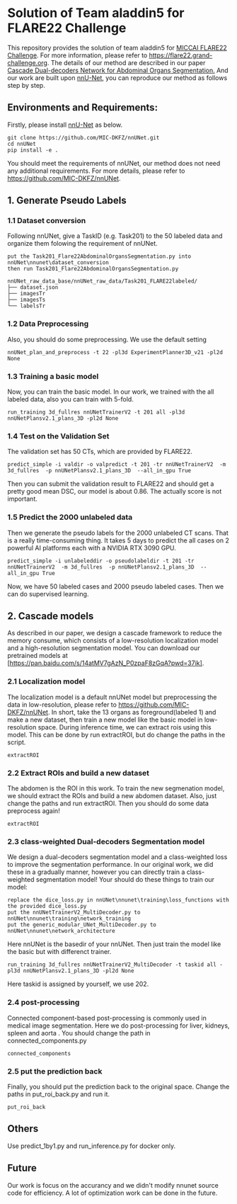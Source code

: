# Solution of Team aladdin5 for FLARE22 Challenge
This repository provides the solution of team aladdin5 for [MICCAI FLARE22 Challenge](https://flare22.grand-challenge.org).
For more information, please refer to https://flare22.grand-challenge.org.
The details of our method are described in our paper [Cascade Dual-decoders Network for Abdominal Organs Segmentation.](https://openreview.net/pdf?id=20WDOkjiyTu)
And our work are built upon [nnU-Net](https://github.com/MIC-DKFZ/nnUNet), you can reproduce our method as follows step by step.  

## Environments and Requirements:
Firstly, please install [nnU-Net](https://github.com/MIC-DKFZ/nnUNet) as below.  
```
git clone https://github.com/MIC-DKFZ/nnUNet.git
cd nnUNet  
pip install -e . 
```
You should meet the requirements of nnUNet, our method does not need any additional requirements. For more details, please refer to https://github.com/MIC-DKFZ/nnUNet. 

## 1. Generate Pseudo Labels
### 1.1 Dataset conversion
Following nnUNet, give a TaskID (e.g. Task201) to the 50 labeled data and organize them folowing the requirement of nnUNet.

```
put the Task201_Flare22AbdominalOrgansSegmentation.py into nnUNet\nnunet\dataset_conversion
then run Task201_Flare22AbdominalOrgansSegmentation.py

nnUNet_raw_data_base/nnUNet_raw_data/Task201_FLARE22labeled/
├── dataset.json
├── imagesTr
├── imagesTs
└── labelsTr
```

### 1.2 Data Preprocessing
Also, you should do some preprocessing. We use the default setting
```
nnUNet_plan_and_preprocess -t 22 -pl3d ExperimentPlanner3D_v21 -pl2d None
```
### 1.3 Training a basic model
Now, you can train the basic model. In our work, we trained with the all labeled data, also you can train with 5-fold.
```
run_training 3d_fullres nnUNetTrainerV2 -t 201 all -pl3d nnUNetPlansv2.1_plans_3D -pl2d None
```

### 1.4 Test on the Validation Set
The validation set has 50 CTs, which are provided by FLARE22. 
```
predict_simple -i valdir -o valpredict -t 201 -tr nnUNetTrainerV2  -m 3d_fullres  -p nnUNetPlansv2.1_plans_3D  --all_in_gpu True 
```
Then you can submit the validation result to FLARE22 and should get a pretty good mean DSC, our model is about 0.86. 
The actually score is not important.
### 1.5 Predict the 2000 unlabeled data
Then we generate the pseudo labels for the 2000 unlabeled CT scans. That is a really time-consuming thing. It takes 5 days to predict the all cases on 2 powerful AI platforms each with a NVIDIA RTX 3090 GPU. 
```
predict_simple -i unlabeleddir -o pseudolabeldir -t 201 -tr nnUNetTrainerV2  -m 3d_fullres  -p nnUNetPlansv2.1_plans_3D  --all_in_gpu True 
```
Now, we have 50 labeled cases and 2000 pseudo labeled cases. Then we can do supervised learning.

## 2. Cascade models 
As described in our paper, we design a cascade framework to reduce the memory consume, which consists of a low-resolution localization model and a high-resolution segmentation model.
You can download our pretrained models at [https://pan.baidu.com/s/14atMV7gAzN_P0zpaF8zGqA?pwd=37ik].
### 2.1 Localization model
 The localization model is a default nnUNet model but preprocessing the data in low-resolution, please refer to https://github.com/MIC-DKFZ/nnUNet. 
In short, take the 13 organs as foreground(labeled 1) and make a new dataset, then train a new model like the basic model in low-resolution space. 
During inference time, we can extract rois using this model.
This can be done by run extractROI, but do change the paths in the script.
```
extractROI 
```

### 2.2 Extract ROIs and build a new dataset
The abdomen is the ROI in this work. To train the new segmenation model, we should extract the ROIs and build a new abdomen dataset.
Also, just change the paths and run extractROI. Then you should do some data preprocess again!

```
extractROI
```
### 2.3 class-weighted Dual-decoders Segmentation model
We design a dual-decoders segmentation model and a class-weighted loss to improve the segmentation performance. In our original work, we did these in a gradually manner, however you can directly train a class-weighted segmentation model!
Your should do these things to train our model:

```
replace the dice_loss.py in nnUNet\nnunet\training\loss_functions with the provided dice_loss.py
put the nnUNetTrainerV2_MultiDecoder.py to nnUNet\nnunet\training\network_training
put the generic_modular_UNet_MultiDecoder.py to nnUNet\nnunet\network_architecture
```
Here nnUNet is the basedir of your nnUNet.
Then just train the model like the basic but with differenct trainer.
```
run_training 3d_fullres nnUNetTrainerV2_MultiDecoder -t taskid all -pl3d nnUNetPlansv2.1_plans_3D -pl2d None
```
Here taskid is assigned by yourself, we use 202.

### 2.4  post-processing 
Connected component-based post-processing is commonly used in medical image segmentation. Here we do post-processing for liver, kidneys, spleen and aorta . You should change the path in connected_components.py
```
connected_components
```
### 2.5 put the prediction back
Finally, you should put the prediction back to the original space.
Change the paths in put_roi_back.py and run it.
```
put_roi_back
```
## Others
Use predict_1by1.py and run_inference.py for docker only.

## Future
Our work is focus on the accurancy and we didn't modify nnunet source code for efficiency. A lot of optimization work can be done in the future.
